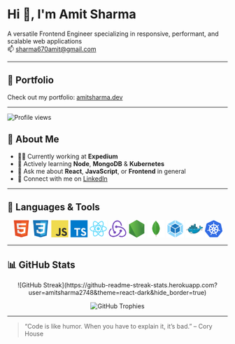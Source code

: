 <!--
  Profile README for Amit Sharma
  Generated: April 17, 2025
-->

# Hi 👋, I'm Amit Sharma

A versatile Frontend Engineer specializing in responsive, performant, and scalable web applications  
📫 sharma670amit@gmail.com  

---

## 📂 Portfolio

Check out my portfolio: [amitsharma.dev](https://amitsharma2748.github.io/)

---

![Profile views](https://komarev.com/ghpvc/?username=amitsharma2748&style=flat-square)

## 🚀 About Me
- 👨‍💻 Currently working at **Expedium**  
- 🌱 Actively learning **Node**, **MongoDB** & **Kubernetes**  
- 💬 Ask me about **React**, **JavaScript**, or **Frontend** in general  
- 🔗 Connect with me on [LinkedIn](https://www.linkedin.com/in/amit-sharma-071654158/)  

---

## 🧰 Languages & Tools

<div align="center">
  <img src="https://raw.githubusercontent.com/devicons/devicon/master/icons/html5/html5-original.svg"   alt="HTML5" width="40" height="40"/>
  <img src="https://raw.githubusercontent.com/devicons/devicon/master/icons/css3/css3-original.svg"     alt="CSS3" width="40" height="40"/>
  <img src="https://raw.githubusercontent.com/devicons/devicon/master/icons/javascript/javascript-original.svg" alt="JavaScript" width="40" height="40"/>
  <img src="https://raw.githubusercontent.com/devicons/devicon/master/icons/typescript/typescript-original.svg" alt="TypeScript" width="40" height="40"/>
  <img src="https://raw.githubusercontent.com/devicons/devicon/master/icons/react/react-original.svg"         alt="React" width="40" height="40"/>
  <img src="https://raw.githubusercontent.com/devicons/devicon/master/icons/redux/redux-original.svg"         alt="Redux" width="40" height="40"/>
  <img src="https://raw.githubusercontent.com/devicons/devicon/master/icons/nodejs/nodejs-original.svg"       alt="NodeJS" width="40" height="40"/>
  <img src="https://raw.githubusercontent.com/devicons/devicon/master/icons/mongodb/mongodb-original.svg"     alt="MongoDB" width="40" height="40"/>
  <img src="https://raw.githubusercontent.com/devicons/devicon/master/icons/webpack/webpack-original.svg"     alt="Webpack" width="40" height="40"/>
  <img src="https://raw.githubusercontent.com/devicons/devicon/master/icons/docker/docker-original.svg"       alt="Docker" width="40" height="40"/>
  <img src="https://raw.githubusercontent.com/devicons/devicon/master/icons/kubernetes/kubernetes-plain.svg"   alt="Kubernetes" width="40" height="40"/>
</div>

---

## 📊 GitHub Stats

<div align="center">
  <!-- Streak stats -->
  ![GitHub Streak](https://github-readme-streak-stats.herokuapp.com?user=amitsharma2748&theme=react-dark&hide_border=true)

  <!-- Trophies -->
  ![GitHub Trophies](https://github-profile-trophy.vercel.app/?username=amitsharma2748&theme=react-dark)
</div>

---


> “Code is like humor. When you have to explain it, it’s bad.” – Cory House
